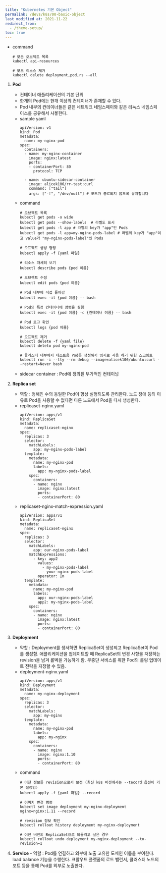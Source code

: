 ```yaml
---
title: "Kubernetes 기본 Object"
permalink: /devs/k8s/00-basic-object
last_modified_at: 2021-11-22
redirect_from:
  - /theme-setup/
toc: true
---
```


- command
	```
	# 모든 오브젝트 목록
	kubectl api-resources
	
	# 모드 리소스 제거
	kubectl delete deployment,pod,rs --all
	```

1. **Pod**
	- 컨테이너 애플리케이션의 기본 단위
	- 한개의 Pod에는 한개 이상의 컨테이너가 존재할 수 있다.
	- Pod 내부의 컨테이너들은 같은 네트워크 네임스페이와 같은 리눅스 네임스페이스를 공유해서 사욯한다.
	- sample yaml
		```
		apiVersion: v1
		kind: Pod
		metadata:
		  name: my-nginx-pod
		spec:
		  containers:
		  - name: my-nginx-container
			image: nginx:latest
			ports:
			- containerPort: 80
			  protocol: TCP

		  - name: ubuntu-sidecar-container
			image: alicek106/rr-test:curl
			command: ["tail"]
			args: ["-f", "/dev/null"] # 포드가 종료되지 않도록 유지합니다
		```
	- command
		```
		# 오브젝트 목록
		kubectl get pods -o wide
		kubectl get pods --show-labels	# 라벨도 표시
		kubectl get pods -l app	# 라벨의 key가 "app"인 Pods  
		kubectl get pods -l app=my-nginx-pods-label	# 라벨의 key가 "app"이고 value가 "my-nginx-pods-label"인 Pods
		
		# 오프젝트 생성 명령
		kubectl apply -f {yaml 파일}
		
		# 리소스 자세히 보기
		kubectl describe pods {pod 이름}
		
		# 오브젝트 수정
		kubectl edit pods {pod 이름}
		
		# Pod 내부에 직접 들어감
		kubectl exec -it {pod 이름} -- bash
		
		# Pod의 특정 컨테이너에 명령을 실행
		kubectl exec -it {pod 이름} -c {컨테이너 이름} -- bash
		
		# Pod 로그 확인
		kubectl logs {pod 이름}
		
		# 오프젝트 제거
		kubectl delete -f {yaml file}
		kubectl deleto pod my-nginx-pod
		
		# 클러스터 내부에서 테스트용 Pod를 생성해서 임시로 사용 하기 위한 스크림트
		kubectl run -i --tty --rm debug --image=alicek106/ubuntu:curl --restart=Never bash
		```
	- sidecar container : Pod에 정의된 부가적인 컨테이넝
		

2. **Replica set**
	- 역할 : 정해진 수의 동일한 Pod이 항상 실행되도록 관리한다. 노드 장애 등의 이유로 Pod을 사용할 수 없다면 다른 노드에서 Pod을 다시 생성한다.
	- replicaset-nginx.yaml
		```
		apiVersion: apps/v1
		kind: ReplicaSet
		metadata:
		  name: replicaset-nginx
		spec:
		  replicas: 3
		  selector:
			matchLabels:
			  app: my-nginx-pods-label
		  template:
			metadata:
			  name: my-nginx-pod
			  labels: 
				app: my-nginx-pods-label
			spec:
			  containers:
			  - name: nginx
				image: nginx:latest
				ports:
				- containerPort: 80
		```
	- replicaset-nginx-match-expression.yaml
		```
		apiVersion: apps/v1
		kind: ReplicaSet
		metadata:
		  name: replicaset-nginx
		spec:
		  replicas: 3
		  selector:
			matchLabels:
			  app: our-nginx-pods-label
			matchExpressions:
			  - key: app2
				values:
				  - my-nginx-pods-label
				  - your-nginx-pods-label
				operator: In
		  template:
			metadata:
			  name: my-nginx-pod
			  labels:
				app: our-nginx-pods-label
				app2: my-nginx-pods-label
			spec:
			  containers:
			  - name: nginx
				image: nginx:latest
				ports:
				- containerPort: 80
		```
		
3. **Deployment**
	- 약할 : Deployment를 생서하면 ReplicaSet이 생성되고 ReplicaSet이 Pod를 생성함.
	애플리케이션을 업데이트할 때 ReplicaSet의 변경 사항을 저장하는 revision을 남겨 롤벡을 가능하게 함.
	무중단 서비스를 위한 Pod의 롤링 업데이트 전략을 지정할 수 있음.
	- deployment-nginx.yaml
		```
		apiVersion: apps/v1
		kind: Deployment
		metadata:
		  name: my-nginx-deployment
		spec:
		  replicas: 3
		  selector:
			matchLabels:
			  app: my-nginx
		  template:
			metadata:
			  name: my-nginx-pod
			  labels:
				app: my-nginx
			spec:
			  containers:
			  - name: nginx
				image: nginx:1.10
				ports:
				- containerPort: 80
		```
	- command
		```
		# 이전 정보를 revision으로서 보전 (최신 k8s 버전에서는 --tecord 옵션이 기본 설정임)
		kubectl apply -f {yaml 파일} --record
		
		# 이미지 변경 명령
		kubectl set image deployment my-nginx-deployment nginx=nginx:1.11 --record
		
		# revision 정보 확인
		kubectl rollout history deployment my-nginx-deployment
		
		# 이전 버전의 ReplicaSet으로 되돌리고 싶은 경우
		kubectl rollout undo deployment my-nginx-deployment --to-revision=1
		```

4. **Service**
		- 역할 : Pod를 연결하고 외부에 노출
		고유한 도메인 이름을 부여한다.
		load balance 기능을 수행한다.
		크랄우드 플랫폼의 로드 밸런서, 클러스터 노드의 포트 등을 통해 Pod를 외부로 노출한다.
